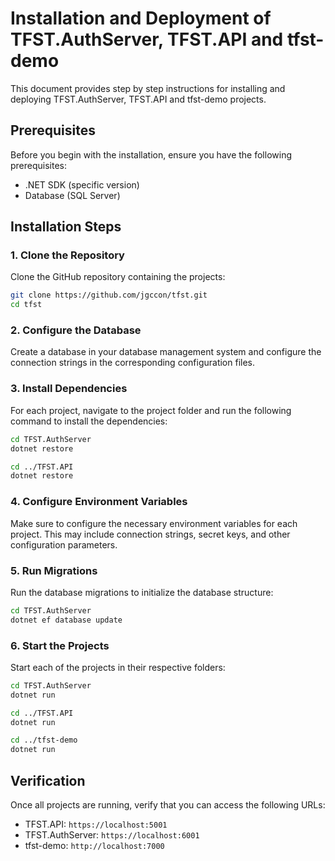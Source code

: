 # Installation and Deployment of TFST.AuthServer, TFST.API and tfst-demo

This document provides step by step instructions for installing and deploying TFST.AuthServer, TFST.API and tfst-demo projects.

## Prerequisites

Before you begin with the installation, ensure you have the following prerequisites:

- .NET SDK (specific version)
- Database (SQL Server)

## Installation Steps

### 1. Clone the Repository

Clone the GitHub repository containing the projects:

```bash
git clone https://github.com/jgccon/tfst.git
cd tfst
```

### 2. Configure the Database

Create a database in your database management system and configure the connection strings in the corresponding configuration files.

### 3. Install Dependencies

For each project, navigate to the project folder and run the following command to install the dependencies:

```bash
cd TFST.AuthServer
dotnet restore

cd ../TFST.API
dotnet restore
```

### 4. Configure Environment Variables

Make sure to configure the necessary environment variables for each project. This may include connection strings, secret keys, and other configuration parameters.

### 5. Run Migrations

Run the database migrations to initialize the database structure:

```bash
cd TFST.AuthServer
dotnet ef database update
```

### 6. Start the Projects

Start each of the projects in their respective folders:

```bash
cd TFST.AuthServer
dotnet run

cd ../TFST.API
dotnet run

cd ../tfst-demo
dotnet run
```

## Verification

Once all projects are running, verify that you can access the following URLs:

- TFST.API: `https://localhost:5001`
- TFST.AuthServer: `https://localhost:6001`
- tfst-demo: `http://localhost:7000`
